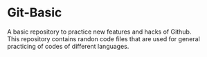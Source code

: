 # Git-Basic
A basic repository to practice new features and hacks of Github.
<br>
This repository contains randon code files that are used for general practicing of codes of different languages.
